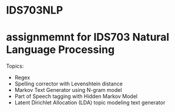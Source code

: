# IDS703NLP

# assignmemnt for IDS703 Natural Language Processing
Topics:
- Regex
- Spelling corrector with Levenshtein distance
- Markov Text Generator using N-gram model
- Part of Speech tagging with Hidden Markov Model
- Latent Dirichlet Allocation (LDA) topic modeling text generator
